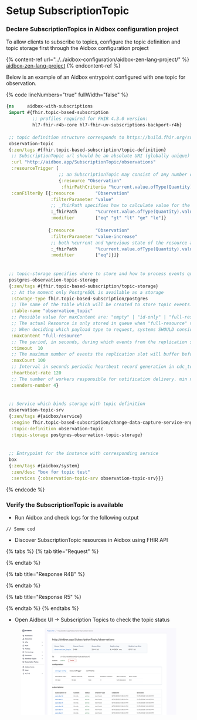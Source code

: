 # Setup SubscriptionTopic

### Declare SubscriptionTopics in Aidbox configuration project

To allow clients to subscribe to topics, configure the topic definition and topic storage first through the Aidbox configuration project

{% content-ref url="../../aidbox-configuration/aidbox-zen-lang-project/" %}
[aidbox-zen-lang-project](../../aidbox-configuration/aidbox-zen-lang-project/)
{% endcontent-ref %}

Below is an example of an Aidbox entrypoint configured with one topic for observation.

{% code lineNumbers="true" fullWidth="false" %}
```clojure
{ns     aidbox-with-subscriptions
 import #{fhir.topic-based-subscription
          ;; profiles required for FHIR 4.3.0 version:
          hl7-fhir-r4b-core hl7-fhir-uv-subscriptions-backport-r4b}

 ;; topic definition structure corresponds to https://build.fhir.org/subscriptiontopic.html
 observation-topic
 {:zen/tags #{fhir.topic-based-subscription/topic-definition}
  ;; SubscriptionTopic url should be an absolute URI (globally unique)
  :url "http://aidbox.app/SubscriptionTopic/observations"
  :resourceTrigger [
                    ;; an SubscriptionTopic may consist of any number of resources
                    {:resource "Observation"
                     :fhirPathCriteria "%current.value.ofType(Quantity).value > 10"}]
  :canFilterBy [{:resource        "Observation"
                 :filterParameter "value"
                 ;; _fhirPath specifies how to calculate value for the filter
                 :_fhirPath       "%current.value.ofType(Quantity).value"
                 :modifier        ["eq" "gt" "lt" "ge" "le"]}

                {:resource        "Observation"
                 :filterParameter "value-increase"
                 ;; both %current and %previous state of the resource are available
                 :_fhirPath       "%current.value.ofType(Quantity).value > %previous.value.ofType(Quantity).value"
                 :modifier        ["eq"]}]}


 ;; topic-storage specifies where to store and how to process events queue
 postgres-observation-topic-storage
 {:zen/tags #{fhir.topic-based-subscription/topic-storage}
  ;; At the moment only PostgreSQL is available as a storage
  :storage-type fhir.topic-based-subscription/postgres
  ;; The name of the table which will be created to store topic events:
  :table-name "observation_topic"
  ;; Possible value for maxContent are: "empty" | "id-only" | "full-resource"
  ;; The actual Resource is only stored in queue when "full-resource" value are specified.
  ;; When deciding which payload type to request, systems SHOULD consider both ease of processing and security of PHI. To mitigate the risk of information leakage, systems SHOULD use the minimum level of detail consistent with the use case. In practice, id-only provides a good balance between security and performance for many real-world scenarios.
  :maxContent "full-resource"
  ;; The period, in seconds, during which events from the replication slot will be buffered before being written to storage:
  :timeout  10
  ;; The maximum number of events the replication slot will buffer before writing to storage:
  :maxCount 100
  ;; Interval in seconds periodic heartbeat record generation in cdc_topic_heartbeat_table, to reclaim the WAL space:
  :heartbeat-rate 120
  ;; The number of workers responsible for notification delivery. min number 4 is advised. One worker can handle up to 1024 subsrciptions:
  :senders-number 4}


 ;; Service which binds storage with topic definition
 observation-topic-srv
 {:zen/tags #{aidbox/service}
  :engine fhir.topic-based-subscription/change-data-capture-service-engine
  :topic-definition observation-topic
  :topic-storage postgres-observation-topic-storage}


 ;; Entrypoint for the instance with corresponding service
 box
 {:zen/tags #{aidbox/system}
  :zen/desc "box for topic test"
  :services {:observation-topic-srv observation-topic-srv}}}
```
{% endcode %}

### Verify the SubscriptionTopic is available

* Run Aidbox and check logs for the following output

```
// Some cod
```

* Discover SubscriptionTopic resources in Aidbox using FHIR API&#x20;

{% tabs %}
{% tab title="Request" %}

{% endtab %}

{% tab title="Response R4B" %}

{% endtab %}

{% tab title="Response R5" %}

{% endtab %}
{% endtabs %}

* Open Aidbox UI -> Subscription Topics to check the topic status

<figure><img src="../../.gitbook/assets/image (1).png" alt=""><figcaption></figcaption></figure>
